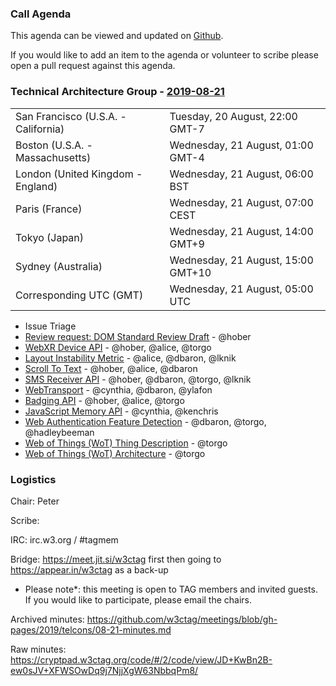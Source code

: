 ### Call Agenda

This agenda can be viewed and updated on [Github](https://github.com/w3ctag/meetings/blob/gh-pages/2019/telcons/08-21-agenda.md).

If you would like to add an item to the agenda or volunteer to scribe please open a pull request against this agenda.

### Technical Architecture Group - [2019-08-21](https://www.timeanddate.com/worldclock/converter.html?iso=20190821T050000&p1=224&p2=43&p3=136&p4=195&p5=248&p6=240)

<table>
<tr><td> San Francisco (U.S.A. - California) <td> Tuesday, 20 August, 22:00 GMT-7</td></tr>
<tr><td> Boston (U.S.A. - Massachusetts) <td> Wednesday, 21 August, 01:00 GMT-4</td></tr>
<tr><td> London (United Kingdom - England) <td> Wednesday, 21 August, 06:00 BST</td></tr>
<tr><td> Paris (France) <td> Wednesday, 21 August, 07:00 CEST</td></tr>
<tr><td> Tokyo (Japan) <td> Wednesday, 21 August, 14:00 GMT+9</td></tr>
<tr><td> Sydney (Australia) <td> Wednesday, 21 August, 15:00 GMT+10</td></tr>
<tr><td> Corresponding UTC (GMT) <td> Wednesday, 21 August, 05:00 UTC</td></tr>
</table>

* Issue Triage
* [Review request: DOM Standard Review Draft](https://github.com/w3ctag/design-reviews/issues/404) - @hober
* [WebXR Device API](https://github.com/w3ctag/design-reviews/issues/403) - @hober, @alice, @torgo
* [Layout Instability Metric](https://github.com/w3ctag/design-reviews/issues/393) - @alice, @dbaron, @lknik
* [Scroll To Text](https://github.com/w3ctag/design-reviews/issues/392) - @hober, @alice, @dbaron
* [SMS Receiver API](https://github.com/w3ctag/design-reviews/issues/391) - @hober, @dbaron, @torgo, @lknik
* [WebTransport](https://github.com/w3ctag/design-reviews/issues/389) - @cynthia, @dbaron, @ylafon
* [Badging API](https://github.com/w3ctag/design-reviews/issues/387) - @hober, @alice, @torgo
* [JavaScript Memory API](https://github.com/w3ctag/design-reviews/issues/386) - @cynthia, @kenchris
* [Web Authentication Feature Detection](https://github.com/w3ctag/design-reviews/issues/383) - @dbaron, @torgo, @hadleybeeman
* [Web of Things (WoT) Thing Description](https://github.com/w3ctag/design-reviews/issues/357) - @torgo
* [Web of Things (WoT) Architecture](https://github.com/w3ctag/design-reviews/issues/355) - @torgo

### Logistics

Chair: Peter

Scribe:

IRC: irc.w3.org / #tagmem

Bridge: https://meet.jit.si/w3ctag first then going to https://appear.in/w3ctag as a back-up

* Please note*: this meeting is open to TAG members and invited guests. If you would like to participate, please email the chairs.

Archived minutes: https://github.com/w3ctag/meetings/blob/gh-pages/2019/telcons/08-21-minutes.md

Raw minutes: https://cryptpad.w3ctag.org/code/#/2/code/view/JD+KwBn2B-ew0sJV+XFWSOwDq9j7NjjXgW63NbbqPm8/
